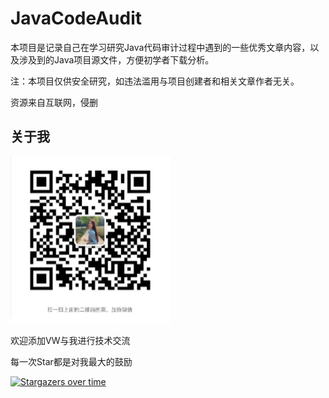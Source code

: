 # JavaCodeAudit

本项目是记录自己在学习研究Java代码审计过程中遇到的一些优秀文章内容，以及涉及到的Java项目源文件，方便初学者下载分析。

注：本项目仅供安全研究，如违法滥用与项目创建者和相关文章作者无关。

资源来自互联网，侵删

## 关于我

<img src="images/AboutMe.png" alt="AboutMe" style="zoom:50%;" />

欢迎添加VW与我进行技术交流

每一次Star都是对我最大的鼓励

[![Stargazers over time](https://starchart.cc/0neOfU4/JavaCodeAudit.svg)](https://starchart.cc/0neOfU4/JavaCodeAudit)
